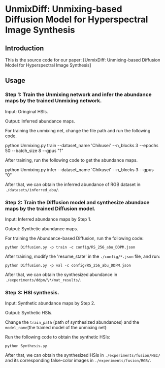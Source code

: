 # UnmixDiff: Unmixing-based Diffusion Model for Hyperspectral Image Synthesis



## Introduction

This is the source code for our paper: [UnmixDiff: Unmixing-based Diffusion Model for Hyperspectral Image Synthesis]
## Usage

### Step 1: Train the Unmixing network and infer the abundance maps by the trained Unmixing network.
Input: Oringinal HSIs.

Output: Inferred abundance maps.

For training the unmixing net, change the file path and run the following code.

python Unmixing.py train --dataset_name 'Chikusei' --n_blocks 3 --epochs 50 --batch_size 8 --gpus "1"


After training, run the following code to get the abundance maps. 

python Unmixing.py infer --dataset_name 'Chikusei' --n_blocks 3 --gpus "0"

After that, we can obtain the inferred abundance of RGB dataset in `./datasets/inferred_abu/`.

### Step 2: Train the Diffusion model and synthesize abundace maps by the trained Diffusion model.
Input: Inferred abundance maps by Step 1.

Output: Synthetic abundance maps.

For training the Abundance-based Diffusion, run the following code:

`python Diffusion.py -p train -c config/RS_256_abu_DDPM.json`

After training, modify the 'resume_state' in the `./config/*.json` file, and run:

`python Diffusion.py -p val -c config/RS_256_abu_DDPM.json`

After that, we can obtain the synthesized abundance in `./experiments/ddpm/\*/mat_results/`.

### Step 3: HSI synthesis.
Input: Synthetic abundance maps by Step 2.

Output: Synthetic HSIs.

Change the `train_path` (path of synthesized abundances) and the `model_name`(the trained model of the unmixing net)

Run the following code to obtain the synthetic HSIs:

`python Synthesis.py`

After that, we can obtain the synthesized HSIs in `./experiments/fusion/HSI/` and its corresponding false-color images in `./experiments/fusion/RGB/`.







